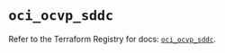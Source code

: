 # `oci_ocvp_sddc`

Refer to the Terraform Registry for docs: [`oci_ocvp_sddc`](https://registry.terraform.io/providers/oracle/oci/6.18.0/docs/resources/ocvp_sddc).
